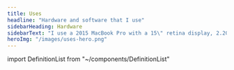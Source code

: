 ```yaml
---
title: Uses
headline: "Hardware and software that I use"
sidebarHeading: Hardware
sidebarText: "I use a 2015 MacBook Pro with a 15\" retina display, 2.2GHz i7 processor, and 16gb of RAM. It gets the job done."
heroImg: "/images/uses-hero.png"
---
```


import DefinitionList from "~/components/DefinitionList"


<DefinitionList slug="development-software-list" />

<DefinitionList slug="design-software-list" />

<DefinitionList slug="essential-software-list" />

<DefinitionList slug="utility-software-list" />

